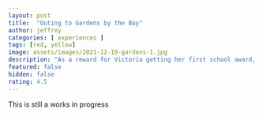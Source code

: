 ```yaml
---
layout: post
title:  "Outing to Gardens by the Bay"
author: jeffrey
categories: [ experiences ]
tags: [red, yellow]
image: assets/images/2021-12-10-gardens-1.jpg
description: "As a reward for Victoria getting her first school award, the family decided on an outing to Gardens by the Bay!"
featured: false
hidden: false
rating: 4.5
---
```


This is still a works in progress
